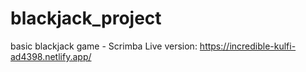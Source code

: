 # blackjack_project

basic blackjack game - Scrimba
Live version: https://incredible-kulfi-ad4398.netlify.app/
